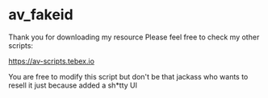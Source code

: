 # av_fakeid

Thank you for downloading my resource
Please feel free to check my other scripts:

https://av-scripts.tebex.io

You are free to modify this script but don't be that jackass who wants to resell it just because added a sh*tty UI
